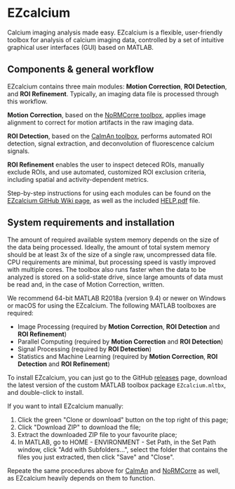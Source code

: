 # EZcalcium
Calcium imaging analysis made easy. EZcalcium is a flexible, user-friendly toolbox for analysis of calcium imaging data, controlled by a set of intuitive graphical user interfaces (GUI) based on MATLAB.

## Components & general workflow

EZcalcium contains three main modules: **Motion Correction**, **ROI Detection**, and **ROI Refinement**. Typically, an imaging data file is processed through this workflow.

**Motion Correction**, based on the [NoRMCorre toolbox](https://github.com/porteralab/NoRMCorre), applies image alignment to correct for motion artifacts in the raw imaging data.

**ROI Detection**, based on the [CaImAn toolbox](https://github.com/porteralab/CaImAn-MATLAB), performs automated ROI detection, signal extraction, and deconvolution of fluorescence calcium signals.

**ROI Refinement** enables the user to inspect deteced ROIs, manually exclude ROIs, and use automated, customized ROI exclusion criteria, including spatial and activity-dependent metrics.

Step-by-step instructions for using each modules can be found on the [EZcalcium GitHub Wiki page](https://github.com/porteralab/EZcalcium/wiki), as well as the included [HELP.pdf](https://github.com/porteralab/EZcalcium/blob/master/HELP.pdf) file.

## System requirements and installation

The amount of required available system memory depends on the size of the data being processed. Ideally, the amount of total system memory should be at least 3x of the size of a single raw, uncompressed data file. CPU requirements are minimal, but processing speed is vastly improved with multiple cores. The toolbox also runs faster when the data to be analyzed is stored on a solid-state drive, since large amounts of data must be read and, in the case of Motion Correction, written.

We recommend 64-bit MATLAB R2018a (version 9.4) or newer on Windows or macOS for using the EZcalcium. The following MATLAB toolboxes are required:

* Image Processing (required by **Motion Correction**, **ROI Detection** and **ROI Refinement**)
* Parallel Computing (required by **Motion Correction** and **ROI Detection**)
* Signal Processing (required by **ROI Detection**)
* Statistics and Machine Learning (required by **Motion Correction**, **ROI Detection** and **ROI Refinement**)

To install EZcalcium, you can just go to the GitHub [releases](https://github.com/porteralab/EZcalcium/releases) page, download the latest version of the custom MATLAB toolbox package `EZcalcium.mltbx`, and double-click to install.

If you want to intall EZcalcium manually:

1. Click the green "Clone or download" button on the top right of this page;
2. Click "Download ZIP" to download the file;
3. Extract the downloaded ZIP file to your favourite place;
4. In MATLAB, go to HOME - ENVIRONMENT - Set Path, in the Set Path window, click "Add with Subfolders...", select the folder that contains the files you just extracted, then click "Save" and "Close".

Repeate the same procedures above for [CaImAn](https://github.com/porteralab/CaImAn-MATLAB) and [NoRMCorre](https://github.com/porteralab/NoRMCorre) as well, as EZcalcium heavily depends on them to function.
